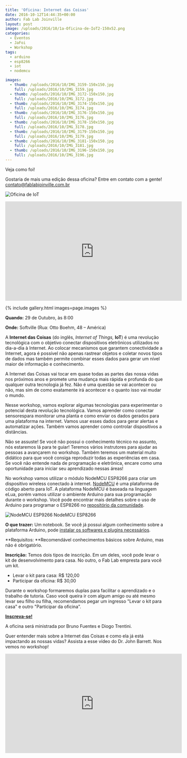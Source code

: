 ```yaml
---
title: 'Oficina: Internet das Coisas'
date: 2016-10-12T14:44:35+00:00
author: Fab Lab Joinville
layout: post
image: /uploads/2016/10/1a-Oficina-de-IoT2-150x52.png
categories:
  - Eventos
  - JaFoi
  - Workshop
tags:
  - arduino
  - esp8266
  - iot
  - nodemcu

images:
  - thumb: /uploads/2016/10/IMG_3159-150x150.jpg
    full: /uploads/2016/10/IMG_3159.jpg
  - thumb: /uploads/2016/10/IMG_3172-150x150.jpg
    full: /uploads/2016/10/IMG_3172.jpg
  - thumb: /uploads/2016/10/IMG_3174-150x150.jpg
    full: /uploads/2016/10/IMG_3174.jpg
  - thumb: /uploads/2016/10/IMG_3176-150x150.jpg
    full: /uploads/2016/10/IMG_3176.jpg
  - thumb: /uploads/2016/10/IMG_3178-150x150.jpg
    full: /uploads/2016/10/IMG_3178.jpg
  - thumb: /uploads/2016/10/IMG_3179-150x150.jpg
    full: /uploads/2016/10/IMG_3179.jpg
  - thumb: /uploads/2016/10/IMG_3181-150x150.jpg
    full: /uploads/2016/10/IMG_3181.jpg
  - thumb: /uploads/2016/10/IMG_3196-150x150.jpg
    full: /uploads/2016/10/IMG_3196.jpg
---
```

Veja como foi!

Gostaria de mais uma edição dessa oficina? Entre em contato com a gente! <contato@fablabjoinville.com.br>

![Oficina de IoT]({{site.baseurl}}/uploads/2016/10/1a-Oficina-de-IoT2.png)

<center>
<iframe style="border: none; overflow: hidden;" src="https://www.facebook.com/plugins/video.php?href=https%3A%2F%2Fwww.facebook.com%2Ffablabjoinville%2Fvideos%2F1795693240698081%2F&amp;show_text=0&amp;width=560" width="560" height="315" frameborder="0" scrolling="no" allowfullscreen="allowfullscreen"></iframe>
</center>

{% include gallery.html images=page.images %}

**Quando:** 29 de Outubro, às 8:00

**Onde:** Softville (Rua: Otto Boehm, 48 &ndash; América)

A **Internet das Coisas** (do inglês, _Internet of Things,_ **IoT**) é uma
revolução tecnológica com o objetivo conectar dispositivos eletrônicos
utilizados no dia-a-dia à Internet. Ao colocar mecanismos que garantem
conectividade a Internet, agora é possível não apenas rastrear objetos e
coletar novos tipos de dados mas também permite combinar esses dados para gerar
um nível maior de informação e conhecimento.

A Internet das Coisas vai tocar em quase todas as partes das nossa vidas nos
próximos anos e promete uma mudança mais rápida e profunda do que qualquer
outra tecnologia já fez. Não é uma questão se vai acontecer ou não, mas sim de
como exatamente irá acontecer e o quanto isso vai mudar o mundo.

Nesse workshop, vamos explorar algumas tecnologias para experimentar o
potencial desta revolução tecnológica. Vamos aprender como conectar
sensorespara monitorar uma planta e como enviar os dados gerados para uma
plataforma na internet. Vamos usar esses dados para gerar alertas e automatizar
ações. Também vamos aprender como controlar dispositivos a distâncias.

Não se assuste! Se você não possui o conhecimento técnico no assunto, nós
estaremos lá para te guiar! Teremos vários instrutores para ajudar as pessoas a
avançarem no workshop. Também teremos um material muito didático para que você
consiga reproduzir todas as experiências em casa. Se você não entende nada de
programação e eletrônica, encare como uma oportunidade para iniciar seu
aprendizado nessas áreas!

No workshop vamos utilizar o módulo NodeMCU ESP8266 para criar um dispositivo
wireless conectado à
internet. [NodeMCU](https://github.com/nodemcu/nodemcu-devkit-v1.0) é uma
plataforma de código aberto para IoT. A plataforma NodeMCU é baseada na
linguagem eLua, porém vamos utilizar o ambiente Arduino para sua programação
durante o workshop. Você pode encontrar mais detalhes sobre o uso de Arduino
para programar o ESP8266 no [repositório da
comunidade](https://github.com/esp8266/Arduino).


![NodeMCU ESP9266]({{site.baseurl}}/uploads/2016/10/113990105-1-300x225.jpg)
NodeMCU ESP8266

**O que trazer:** Um notebook. Se você já possui algum conhecimento sobre a
plataforma Arduino, pode [instalar os softwares e plugins
necessários](https://github.com/fablabjoinville/iot/tree/master/nodemcu#desenvolvimento).

**Requisitos: **Recomendável conhecimentos básicos sobre Arduino, mas não é
obrigatório.

**Inscrição:** Temos dois tipos de inscrição. Em um deles, você pode levar o
kit de desenvolvimento para casa. No outro, o Fab Lab empresta para você um
kit.

  * Levar o kit para casa: R$ 120,00
  * Participar da oficina: R$ 30,00

Durante o workshop formaremos duplas para facilitar o aprendizado e o trabalho
de tutoria. Caso você queira ir com algum amigo ou até mesmo levar seu filho ou
filha, recomendamos pegar um ingresso "Levar o kit para casa" e outro
"Participar da oficina".

<strong>[Inscreva-se!](https://www.sympla.com.br/oficina-de-iot__95392)</strong>

A oficina será ministrada por Bruno Fuentes e Diogo Trentini.

Quer entender mais sobre a Internet das Coisas e como ela já está impactando as
nossas vidas? Assista a esse vídeo do Dr. John Barrett. Nos vemos no workshop!

<center>
<iframe src="https://www.youtube.com/embed/QaTIt1C5R-M" width="560" height="315" frameborder="0" allowfullscreen="allowfullscreen"></iframe>
</center>
